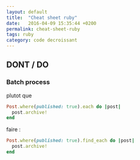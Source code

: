 ```yaml
---
layout: default
title:  "Cheat sheet ruby"
date:   2016-04-09 15:35:44 +0200
permalink: cheat-sheet-ruby
tags: ruby
category: code decroissant
---
```


## DONT / DO

### Batch process

plutot que

``` ruby
Post.where(published: true).each do |post|
  post.archive!
end
```

faire :

``` ruby
Post.where(published: true).find_each do |post|
  post.archive!
end
```